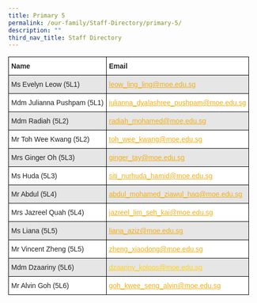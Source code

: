 ```yaml
---
title: Primary 5
permalink: /our-family/Staff-Directory/primary-5/
description: ""
third_nav_title: Staff Directory
---
```

<style type="text/css">
.tg  {border-collapse:collapse;border-spacing:0;}
.tg td{border-color:black;border-style:solid;border-width:1px;font-family:Arial, sans-serif;font-size:14px;
  overflow:hidden;padding:10px 5px;word-break:normal;}
.tg th{border-color:black;border-style:solid;border-width:1px;font-family:Arial, sans-serif;font-size:14px;
  font-weight:normal;overflow:hidden;padding:10px 5px;word-break:normal;}
.tg .tg-l2bf{background-color:#FFF;color:#222;font-weight:bold;text-align:left;vertical-align:top}
.tg .tg-h5mn{background-color:#E6E6E6;color:#222;text-align:left;vertical-align:middle}
.tg .tg-y5j8{background-color:#FFF;color:#F1AE16;text-align:left;text-decoration:underline;vertical-align:top}
.tg .tg-al0j{background-color:#E6E6E6;color:#F1AE16;text-align:left;text-decoration:underline;vertical-align:top}
.tg .tg-lhx7{background-color:#E6E6E6;color:#FFD01A;text-align:left;text-decoration:underline;vertical-align:top}
.tg .tg-1ppo{background-color:#FFF;color:#222;text-align:left;vertical-align:middle}
</style>
<table class="tg">
<thead>
  <tr>
    <th class="tg-l2bf"><span style="font-weight:bold">Name</span></th>
    <th class="tg-l2bf"><span style="font-weight:bold">Email</span></th>
  </tr>
</thead>
<tbody>
  <tr>
    <td class="tg-h5mn">Ms Evelyn Leow (5L1)</td>
    <td class="tg-al0j"><a href="mailto:leow_ling_ling@moe.edu.sg"><span style="text-decoration:underline;color:#F1AE16;background-color:transparent">leow_ling_ling@moe.edu.sg</span></a></td>
  </tr>
  <tr>
    <td class="tg-1ppo">Mdm Julianna Pushpam (5L1)</td>
    <td class="tg-y5j8"><a href="mailto:julianna_dyalashree_pushpam@moe.edu.sg"><span style="text-decoration:underline;color:#F1AE16;background-color:transparent">julianna_dyalashree_pushpam@moe.edu.sg</span></a></td>
  </tr>
  <tr>
    <td class="tg-h5mn">Mdm Radiah (5L2)</td>
    <td class="tg-al0j"><a href="mailto:radiah_mohamed@moe.edu.sg"><span style="text-decoration:underline;color:#F1AE16;background-color:transparent">radiah_mohamed@moe.edu.sg</span></a></td>
  </tr>
  <tr>
    <td class="tg-1ppo">Mr Toh Wee Kwang (5L2)</td>
    <td class="tg-y5j8"><a href="mailto:toh_wee_kwang@moe.edu.sg"><span style="text-decoration:underline;color:#F1AE16;background-color:transparent">toh_wee_kwang@moe.edu.sg</span></a></td>
  </tr>
  <tr>
    <td class="tg-h5mn">Mrs Ginger Oh (5L3)</td>
    <td class="tg-al0j"><a href="mailto:ginger_tay@moe.edu.sg"><span style="text-decoration:underline;color:#F1AE16;background-color:transparent">ginger_tay@moe.edu.sg</span></a></td>
  </tr>
  <tr>
    <td class="tg-1ppo">Ms Huda (5L3)</td>
    <td class="tg-y5j8"><a href="mailto:siti_nurhuda_hamid@moe.edu.sg"><span style="text-decoration:underline;color:#F1AE16;background-color:transparent">siti_nurhuda_hamid@moe.edu.sg</span></a></td>
  </tr>
  <tr>
    <td class="tg-h5mn">Mr Abdul (5L4)</td>
    <td class="tg-al0j"><a href="mailto:abdul_mohamed_ziawul_haq@moe.edu.sg"><span style="text-decoration:underline;color:#F1AE16;background-color:transparent">abdul_mohamed_ziawul_haq@moe.edu.sg</span></a></td>
  </tr>
  <tr>
    <td class="tg-1ppo">Mrs Jazreel Quah (5L4)</td>
    <td class="tg-y5j8"><a href="mailto:jazreel_lim_seh_kai@moe.edu.sg"><span style="text-decoration:underline;color:#F1AE16;background-color:transparent">jazreel_lim_seh_kai@moe.edu.sg</span></a></td>
  </tr>
  <tr>
    <td class="tg-h5mn">Ms Liana (5L5)</td>
    <td class="tg-al0j"><a href="mailto:liana_aziz@moe.edu.sgg"><span style="text-decoration:underline;color:#F1AE16;background-color:transparent">liana_aziz@moe.edu.sg</span></a></td>
  </tr>
  <tr>
    <td class="tg-1ppo">Mr Vincent Zheng (5L5)</td>
    <td class="tg-y5j8"><a href="mailto:zheng_xiaodong@moe.edu.sg"><span style="text-decoration:underline;color:#F1AE16;background-color:transparent">zheng_xiaodong@moe.edu.sg</span></a></td>
  </tr>
  <tr>
    <td class="tg-h5mn">Mdm Dzaariny (5L6)</td>
    <td class="tg-lhx7"><a href="mailto:dzaariny_koloos@moe.edu.sg"><span style="text-decoration:underline;color:#FFD01A;background-color:transparent">dzaariny_koloos@moe.edu.sg</span></a></td>
  </tr>
  <tr>
    <td class="tg-1ppo">Mr Alvin Goh (5L6)</td>
    <td class="tg-y5j8"><a href="mailto:goh_kwee_seng_alvin@moe.edu.sg"><span style="text-decoration:underline;color:#F1AE16;background-color:transparent">goh_kwee_seng_alvin@moe.edu.sg</span></a></td>
  </tr>
</tbody>
</table>